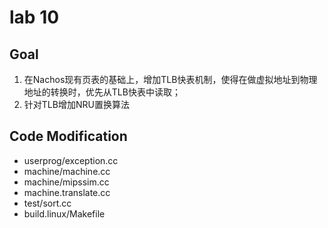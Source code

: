# lab 10

## Goal

1.	在Nachos现有页表的基础上，增加TLB快表机制，使得在做虚拟地址到物理地址的转换时，优先从TLB快表中读取；
2.	针对TLB增加NRU置换算法

## Code Modification

- userprog/exception.cc
- machine/machine.cc
- machine/mipssim.cc
- machine.translate.cc
- test/sort.cc
- build.linux/Makefile
